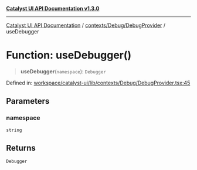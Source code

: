 [**Catalyst UI API Documentation v1.3.0**](../../../../README.md)

---

[Catalyst UI API Documentation](../../../../README.md) / [contexts/Debug/DebugProvider](../README.md) / useDebugger

# Function: useDebugger()

> **useDebugger**(`namespace`): `Debugger`

Defined in: [workspace/catalyst-ui/lib/contexts/Debug/DebugProvider.tsx:45](https://github.com/TheBranchDriftCatalyst/catalyst-ui/blob/main/lib/contexts/Debug/DebugProvider.tsx#L45)

## Parameters

### namespace

`string`

## Returns

`Debugger`
